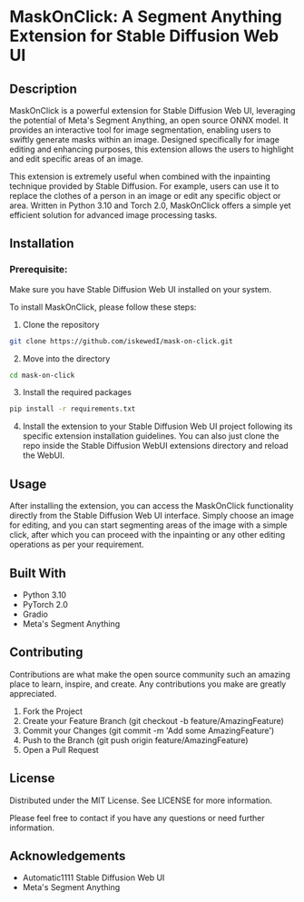# MaskOnClick: A Segment Anything Extension for Stable Diffusion Web UI

## Description
MaskOnClick is a powerful extension for Stable Diffusion Web UI, leveraging the potential of Meta's Segment Anything, an open source ONNX model. It provides an interactive tool for image segmentation, enabling users to swiftly generate masks within an image. Designed specifically for image editing and enhancing purposes, this extension allows the users to highlight and edit specific areas of an image.

This extension is extremely useful when combined with the inpainting technique provided by Stable Diffusion. For example, users can use it to replace the clothes of a person in an image or edit any specific object or area. Written in Python 3.10 and Torch 2.0, MaskOnClick offers a simple yet efficient solution for advanced image processing tasks.

## Installation
### Prerequisite:
Make sure you have Stable Diffusion Web UI installed on your system.

To install MaskOnClick, please follow these steps:

1. Clone the repository

```bash
git clone https://github.com/iskewedI/mask-on-click.git
```

2. Move into the directory
```bash
cd mask-on-click
```

3. Install the required packages
```bash
pip install -r requirements.txt
```
4. Install the extension to your Stable Diffusion Web UI project following its specific extension installation guidelines.
   You can also just clone the repo inside the Stable Diffusion WebUI extensions directory and reload the WebUI.

## Usage
After installing the extension, you can access the MaskOnClick functionality directly from the Stable Diffusion Web UI interface. Simply choose an image for editing, and you can start segmenting areas of the image with a simple click, after which you can proceed with the inpainting or any other editing operations as per your requirement.

## Built With
- Python 3.10
- PyTorch 2.0
- Gradio
- Meta's Segment Anything

## Contributing
Contributions are what make the open source community such an amazing place to learn, inspire, and create. Any contributions you make are greatly appreciated.

1. Fork the Project
2. Create your Feature Branch (git checkout -b feature/AmazingFeature)
3. Commit your Changes (git commit -m 'Add some AmazingFeature')
4. Push to the Branch (git push origin feature/AmazingFeature)
5. Open a Pull Request

## License
Distributed under the MIT License. See LICENSE for more information.

Please feel free to contact if you have any questions or need further information.

## Acknowledgements
- Automatic1111 Stable Diffusion Web UI
- Meta's Segment Anything
